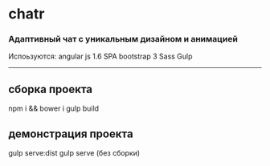 # chatr

### Адаптивный чат с уникальным дизайном и анимацией 
Испоьзуются:
angular js 1.6 SPA
bootstrap 3
Sass
Gulp

--------------------------------------------------

## сборка проекта
npm i && bower i
gulp build

## демонстрация проекта
gulp serve:dist
gulp serve (без сборки)
